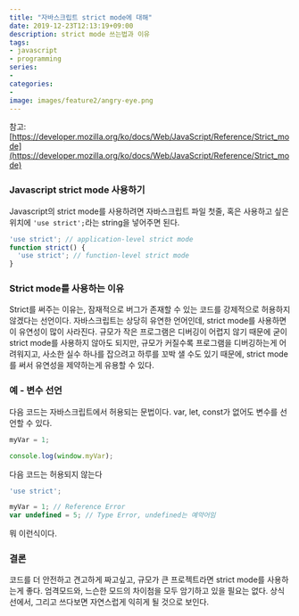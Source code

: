 ```yaml
---
title: "자바스크립트 strict mode에 대해"
date: 2019-12-23T12:13:19+09:00
description: strict mode 쓰는법과 이유
tags:
- javascript
- programming
series:
- 
categories:
-
image: images/feature2/angry-eye.png
---
```


참고: [https://developer.mozilla.org/ko/docs/Web/JavaScript/Reference/Strict_mode](https://developer.mozilla.org/ko/docs/Web/JavaScript/Reference/Strict_mode)

### Javascript strict mode 사용하기

Javascript의 strict mode를 사용하려면 자바스크립트 파일 첫줄, 혹은 사용하고 싶은 위치에 `'use strict';`라는 string을 넣어주면 된다.

```javascript
'use strict'; // application-level strict mode
function strict() {  
  'use strict'; // function-level strict mode
}
```

### Strict mode를 사용하는 이유

Strict를 써주는 이유는, 잠재적으로 버그가 존재할 수 있는 코드를 강제적으로 허용하지 않겠다는 선언이다. 자바스크립트는 상당히 유연한 언어인데, strict mode를 사용하면 이 유연성이 많이 사라진다. 규모가 작은 프로그램은 디버깅이 어렵지 않기 때문에 굳이 strict mode를 사용하지 않아도 되지만, 규모가 커질수록 프로그램을 디버깅하는게 어려워지고, 사소한 실수 하나를 잡으려고 하루를 꼬박 샐 수도 있기 때문에, strict mode를 써서 유연성을 제약하는게 유용할 수 있다.

### 예 - 변수 선언

다음 코드는 자바스크립트에서 허용되는 문법이다. var, let, const가 없어도 변수를 선언할 수 있다.

```javascript
myVar = 1;

console.log(window.myVar);
```

다음 코드는 허용되지 않는다

```javascript
'use strict';

myVar = 1; // Reference Error
var undefined = 5; // Type Error, undefined는 예약어임
```

뭐 이런식이다.

### 결론

코드를 더 안전하고 견고하게 짜고싶고, 규모가 큰 프로젝트라면 strict mode를 사용하는게 좋다. 엄격모드와, 느슨한 모드의 차이첨을 모두 암기하고 있을 필요는 없다. 상식선에서, 그리고 쓰다보면 자연스럽게 익히게 될 것으로 보인다.